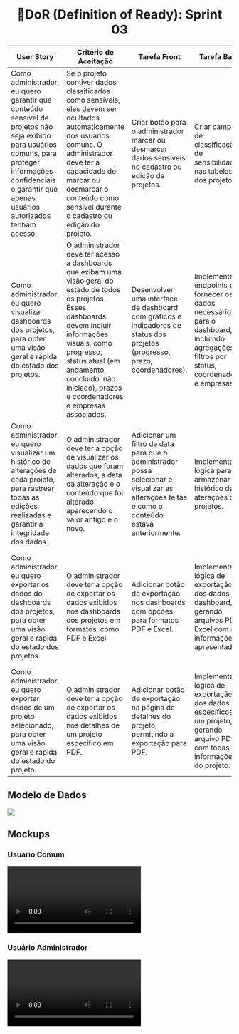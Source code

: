 <h1 style="text-align: center;">📌DoR (Definition of Ready): Sprint 03</h1>

<table>
    <thead>
        <tr>
            <th>User Story</th>
            <th>Critério de Aceitação</th>
            <th>Tarefa Front</th>
            <th>Tarefa Back</th>
            <th>Tarefa BD</th>
        </tr>
    </thead>
    <tbody>
        <tr>
            <td>Como administrador, eu quero garantir que conteúdo sensível de projetos não seja exibido para usuários comuns,
para proteger informações confidenciais e garantir que apenas usuários autorizados tenham acesso.</td>
            <td>Se o projeto contiver dados classificados como sensíveis, eles devem ser ocultados automaticamente dos usuários comuns. O administrador deve ter a capacidade de marcar ou desmarcar o conteúdo como sensível durante o cadastro ou edição do projeto.</td>
            <td>Criar botão para o administrador marcar ou desmarcar dados sensíveis no cadastro ou edição de projetos.</td>
            <td>Criar campo de classificação de sensibilidade nas tabelas dos projetos.</td>
            <td>Otimizar consulta para buscar projetos baseados no coordenador.</td>
        </tr>
        <tr>
            <td>Como administrador, eu quero visualizar dashboards dos projetos, para obter uma visão geral e rápida do estado dos projetos.</td>
            <td>O administrador deve ter acesso a dashboards que exibam uma visão geral do estado de todos os projetos. Esses dashboards devem incluir informações visuais, como progresso, status atual (em andamento, concluído, não iniciado), prazos e coordenadores e empresas associados.</td>
            <td>Desenvolver uma interface de dashboard com gráficos e indicadores de status dos projetos (progresso, prazo, coordenadores).</td>
            <td>Implementar endpoints para fornecer os dados necessários para o dashboard, incluindo agregações e filtros por status, coordenadores e empresas.</td>
            <td>Criar consultas que consolidem os dados dos projetos e retornem os resultados em formato otimizado para visualização no dashboard.</td>
        </tr>
        <tr>
            <td>Como administrador, eu quero visualizar um histórico de alterações de cada projeto, para rastrear todas as edições realizadas e garantir a integridade dos dados.</td>
            <td>O administrador deve ter a opção de visualizar os dados que foram alterados, a data da alteração e o conteúdo que foi alterado aparecendo o valor antigo e o novo.</td>
            <td>Adicionar um filtro de data para que o administrador possa selecionar e visualizar as alterações feitas e como o conteúdo estava anteriormente.</td>
            <td>Implementar lógica para armazenar o histórico das aterações dos projetos.</td>
            <td>Criar tabela para armazenar as informações dos projetos alteradas.</td>
        </tr>
        <tr>
            <td>Como administrador, eu quero exportar os dados do dashboards dos projetos, para obter uma visão geral e rápida do estado dos projetos.</td>
            <td>O administrador deve ter a opção de exportar os dados exibidos nos dashboards dos projetos em formatos, como PDF e Excel.</td>
            <td>Adicionar botão de exportação nos dashboards com opções para formatos PDF e Excel.</td>
            <td>Implementar a lógica de exportação dos dados do dashboard, gerando arquivos PDF e Excel com as informações apresentadas.</td>
            <td>Configurar a extração e formatação dos dados necessários para exportação, garantindo compatibilidade com os formatos de arquivo PDFe Excel.</td>
        </tr>
        <tr>
            <td>Como administrador, eu quero exportar dados de um projeto selecionado, para obter uma visão geral e rápida do estado do projeto.</td>
            <td>O administrador deve ter a opção de exportar os dados exibidos nos detalhes de um projeto específico em PDF.</td>
            <td>Adicionar botão de exportação na página de detalhes do projeto, permitindo a exportação para PDF.</td>
            <td>Implementar a lógica de exportação dos dados específicos de um projeto, gerando arquivo PDF com todas as informações do projeto.</td>
            <td>Configurar a extração e formatação dos dados necessários para exportação, garantindo compatibilidade com o formatos de arquivo PDF.</td>
        </tr>
    </tbody>
</table>

<h2>Modelo de Dados</h2>
<img src="https://github.com/Sync-FATEC/API-2024.2-3SEM/blob/main/sprints/sprint03/banco-de-dados.jpg">

<h2>Mockups</h2>
<h3>Usuário Comum </h3>

<video src="https://github.com/user-attachments/assets/5d163363-eab0-4ea6-a4f5-301ee7da3774"></video>

<h3>Usuário Administrador</h3>
<video src="https://github.com/user-attachments/assets/98bdb871-e4aa-4677-b890-819e8535af9b"></video>
